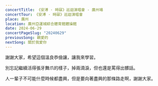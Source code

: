 ```yaml
---
concertTitle: 《安溥 · 時寐》巡迴演唱會 - 廣州場
concertTour: 《安溥 · 時寐》巡迴演唱會
place: 廣州
location: 廣州亞運城綜合體育館體操館
date: 2024-06-29
concertPageSlug: "20240629"
previousSong: 親愛的
nextSong: 關於我愛你
---
```

謝謝大家，希望這個溫良恭儉讓，讓我來學習。

別忘記繼續活得張牙舞爪的樣子，掉兩滴淚，但也還是罵得出髒話。

人一輩子不可能什麼時候都盡興，但是要向著盡興的那條路走啊，謝謝大家。